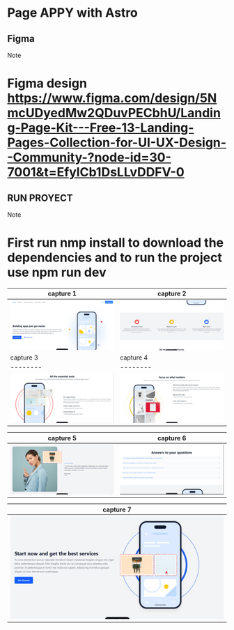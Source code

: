 
# Page APPY with Astro

## Figma
>[!NOTE]
> # Figma design https://www.figma.com/design/5NmcUDyedMw2QDuvPECbhU/Landing-Page-Kit---Free-13-Landing-Pages-Collection-for-UI-UX-Design--Community-?node-id=30-7001&t=EfylCb1DsLLvDDFV-0


## RUN PROYECT
> [!NOTE] 
> # First run nmp install to download the dependencies and to run the project use npm run dev


| capture 1 | capture 2 |  
| -------- | -------- |
| ![Ejemplo de imagen](./captures/capture_1.png) | ![Ejemplo de imagen](./captures/capture_2.png) |
| capture 3 | capture 4 |  
| -------- | -------- |
| ![Ejemplo de imagen](./captures/capture_3.png) | ![Ejemplo de imagen](./captures/capture_4.png) |

| capture 5 | capture 6 |  
| -------- | -------- |
| ![Ejemplo de imagen](./captures/capture_5.png) | ![Ejemplo de imagen](./captures/capture_6.png) |

| capture 7 
| -------- 
| ![Ejemplo de imagen](./captures/capture_7.png)



















